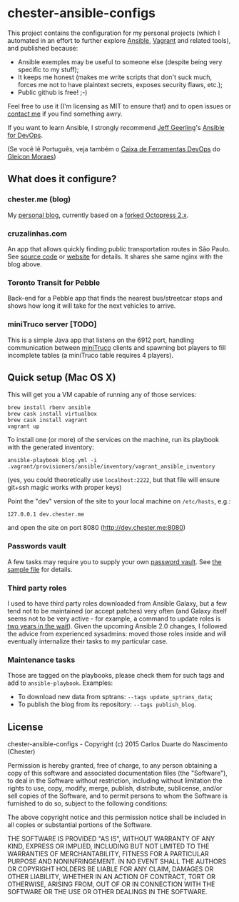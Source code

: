 # chester-ansible-configs

This project contains the configuration for my personal projects (which I automated in an effort to further explore [Ansible][7], [Vagrant][12] and related tools), and published because:

- Ansible exemples may be useful to someone else (despite being very specific to my stuff);
- It keeps me honest (makes me write scripts that don't suck much, forces me not to have plaintext secrets, exposes security flaws, etc.);
- Public github is free! ;-)

Feel free to use it (I'm licensing as MIT to ensure that) and to open issues or [contact me][6] if you find something awry.

If you want to learn Ansible, I strongly recommend [Jeff Geerling][11]'s [Ansible for DevOps][8].

(Se você lê Português, veja também o [Caixa de Ferramentas DevOps][9] do [Gleicon Moraes][10])

## What does it configure?

### chester.me (blog)

My [personal blog][4], currently based on a [forked Octopress 2.x][5].

### cruzalinhas.com

An app that allows quickly finding public transportation routes in São Paulo. See [source code][1] or [website][3] for details. It shares she same nginx with the blog above.

### Toronto Transit for Pebble

Back-end for a Pebble app that finds the nearest bus/streetcar stops and shows how long it will take for the next vehicles to arrive.

### miniTruco server [TODO]

This is a simple Java app that listens on the 6912 port, handling communication between [miniTruco][2] clients and spawning bot players to fill incomplete tables (a miniTruco table requires 4 players).

## Quick setup (Mac OS X)

This will get you a VM capable of running any of those services:

```
brew install rbenv ansible
brew cask install virtualbox
brew cask install vagrant
vagrant up
```

To install one (or more) of the services on the machine, run its playbook with the generated inventory:

```
ansible-playbook blog.yml -i .vagrant/provisioners/ansible/inventory/vagrant_ansible_inventory
```

(yes, you could theoretically use `localhost:2222`, but that file will ensure git+ssh magic works with proper keys)

Point the "dev" version of the site to your local machine on `/etc/hosts`, e.g.:

```
127.0.0.1 dev.chester.me
```

and open the site on port 8080 (http://dev.chester.me:8080)

### Passwords vault

A few tasks may require you to supply your own [password vault][13]. See [the sample file][14] for details.

### Third party roles

I used to have third party roles downloaded from Ansible Galaxy, but a few tend not to be maintained (or accept patches) very often (and Galaxy itself seems not to be very active - for example, a command to update roles is [two years in the wait](https://github.com/ansible/ansible/issues/6466)). Given the upcoming Ansible 2.0 changes, I followed the advice from experienced sysadmins: moved those roles inside and will eventually internalize their tasks to my particular case.

### Maintenance tasks

Those are tagged on the playbooks, please check them for such tags and add to `ansible-playbook`. Examples:

- To download new data from sptrans: `--tags update_sptrans_data`;
- To publish the blog from its repository: `--tags publish_blog`.


[1]: https://github.com/chesterbr/cruzalinhas
[2]: https://github.com/chesterbr/minitruco-j2me
[3]: http://cruzalinhas.com
[4]: http://chester.me
[5]: https://github.com/chesterbr/octopress
[6]: mailto:cd@pobox.com?subject=chester-website-configs
[7]: http://www.ansible.com
[8]: https://leanpub.com/ansible-for-devops
[9]: http://www.casadocodigo.com.br/products/livro-ferramentas-devops
[10]: https://github.com/gleicon
[11]: https://github.com/geerlingguy
[12]: https://www.vagrantup.com/
[13]: http://docs.ansible.com/ansible/playbooks_vault.html
[14]: https://github.com/chesterbr/chester-ansible-configs/blob/master/roles/chesterbr.vault/vars/vault.yml.SAMPLE

## License

chester-ansible-configs - Copyright (c) 2015 Carlos Duarte do Nascimento (Chester)

Permission is hereby granted, free of charge, to any person obtaining a copy of this software and associated documentation files (the "Software"), to deal in the Software without restriction, including without limitation the rights to use, copy, modify, merge, publish, distribute, sublicense, and/or sell copies of the Software, and to permit persons to whom the Software is furnished to do so, subject to the following conditions:

The above copyright notice and this permission notice shall be included in all copies or substantial portions of the Software.

THE SOFTWARE IS PROVIDED "AS IS", WITHOUT WARRANTY OF ANY KIND, EXPRESS OR IMPLIED, INCLUDING BUT NOT LIMITED TO THE WARRANTIES OF MERCHANTABILITY, FITNESS FOR A PARTICULAR PURPOSE AND NONINFRINGEMENT. IN NO EVENT SHALL THE AUTHORS OR COPYRIGHT HOLDERS BE LIABLE FOR ANY CLAIM, DAMAGES OR OTHER LIABILITY, WHETHER IN AN ACTION OF CONTRACT, TORT OR OTHERWISE, ARISING FROM, OUT OF OR IN CONNECTION WITH THE SOFTWARE OR THE USE OR OTHER DEALINGS IN THE SOFTWARE.
